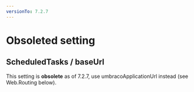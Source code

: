 ```yaml
--- 
versionTo: 7.2.7
---
```


# Obsoleted setting

## ScheduledTasks / baseUrl

This setting is **obsolete** as of 7.2.7, use umbracoApplicationUrl instead (see Web.Routing below).